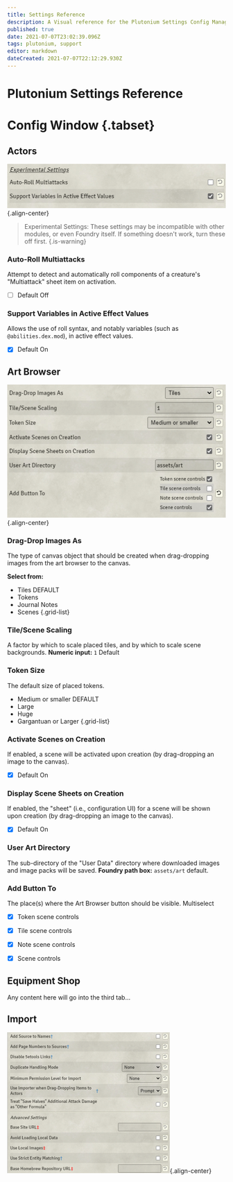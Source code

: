 ```yaml
---
title: Settings Reference
description: A Visual reference for the Plutonium Settings Config Manager
published: true
date: 2021-07-07T23:02:39.096Z
tags: plutonium, support
editor: markdown
dateCreated: 2021-07-07T22:12:29.930Z
---
```


# Plutonium Settings Reference

# Config Window {.tabset}
## Actors
![actors.png](/assets/plutonium-settings/actors.png){.align-center}
> Experimental Settings: These settings may be incompatible with other modules, or even Foundry itself. If something doesn't work, turn these off first.
{.is-warning}

### Auto-Roll Multiattacks
Attempt to detect and automatically roll components of a creature's "Multiattack" sheet item on activation.
- [ ] Default Off
### Support Variables in Active Effect Values
Allows the use of roll syntax, and notably variables (such as `@abilities.dex.mod`), in active effect values.
- [x] Default On
## Art Browser
![art_browser.png](/assets/plutonium-settings/art_browser.png){.align-center}
### Drag-Drop Images As
The type of canvas object that should be created when drag-dropping images from the art browser to the canvas.

**Select from:**
- Tiles DEFAULT 
- Tokens
- Journal Notes
- Scenes
{.grid-list}

### Tile/Scene Scaling
A factor by which to scale placed tiles, and by which to scale scene backgrounds.
**Numeric input:** `1` Default
### Token Size
The default size of placed tokens.
- Medium or smaller DEFAULT
- Large
- Huge
- Gargantuan or Larger
{.grid-list}

### Activate Scenes on Creation
If enabled, a scene will be activated upon creation (by drag-dropping an image to the canvas).
- [x] Default On

### Display Scene Sheets on Creation
If enabled, the "sheet" (i.e., configuration UI) for a scene will be shown upon creation (by drag-dropping an image to the canvas).
- [x] Default On

### User Art Directory
The sub-directory of the "User Data" directory where downloaded images and image packs will be saved.
**Foundry path box:** `assets/art` default.

### Add Button To
The place(s) where the Art Browser button should be visible.
Multiselect
- [x] Token scene controls
- [x] Tile scene controls
- [x] Note scene controls
- [x] Scene controls



## Equipment Shop

Any content here will go into the third tab...

## Import

![importtab.png](/assets/plutonium-settings/importtab.png){.align-center}